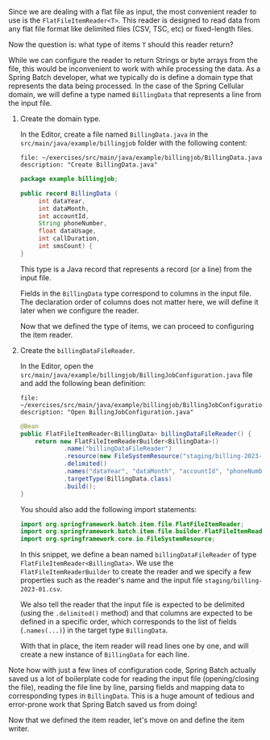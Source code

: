Since we are dealing with a flat file as input, the most convenient reader to use is the `FlatFileItemReader<T>`. This reader is designed to read data from any flat file format like delimited files (CSV, TSC, etc) or fixed-length files.

Now the question is: what type of items `T` should this reader return?

While we can configure the reader to return Strings or byte arrays from the file, this would be inconvenient to work with while processing the data. As a Spring Batch developer, what we typically do is define a domain type that represents the data being processed. In the case of the Spring Cellular domain, we will define a type named `BillingData` that represents a line from the input file.

1. Create the domain type.

   In the Editor, create a file named `BillingData.java` in the `src/main/java/example/billingjob` folder with the following content:

   ```editor:append-lines-to-file
   file: ~/exercises/src/main/java/example/billingjob/BillingData.java
   description: "Create BillingData.java"
   ```

   ```java
   package example.billingjob;

   public record BillingData (
   		int dataYear,
   		int dataMonth,
   		int accountId,
   		String phoneNumber,
   		float dataUsage,
   		int callDuration,
   		int smsCount) {
   }
   ```

   This type is a Java record that represents a record (or a line) from the input file.

   Fields in the `BillingData` type correspond to columns in the input file. The declaration order of columns does not matter here, we will define it later when we configure the reader.

   Now that we defined the type of items, we can proceed to configuring the item reader.

1. Create the `billingDataFileReader`.

   In the Editor, open the `src/main/java/example/billingjob/BillingJobConfiguration.java` file and add the following bean definition:

   ```editor:open-file
   file: ~/exercises/src/main/java/example/billingjob/BillingJobConfiguration.java
   description: "Open BillingJobConfiguration.java"
   ```

   ```java
   @Bean
   public FlatFileItemReader<BillingData> billingDataFileReader() {
       return new FlatFileItemReaderBuilder<BillingData>()
               .name("billingDataFileReader")
               .resource(new FileSystemResource("staging/billing-2023-01.csv"))
               .delimited()
               .names("dataYear", "dataMonth", "accountId", "phoneNumber", "dataUsage", "callDuration", "smsCount")
               .targetType(BillingData.class)
               .build();
   }
   ```

   You should also add the following import statements:

   ```java
   import org.springframework.batch.item.file.FlatFileItemReader;
   import org.springframework.batch.item.file.builder.FlatFileItemReaderBuilder;
   import org.springframework.core.io.FileSystemResource;
   ```

   In this snippet, we define a bean named `billingDataFileReader` of type `FlatFileItemReader<BillingData>`. We use the `FlatFileItemReaderBuilder` to create the reader and we specify a few properties such as the reader's name and the input file `staging/billing-2023-01.csv`.

   We also tell the reader that the input file is expected to be delimited (using the `.delimited()` method) and that columns are expected to be defined in a specific order, which corresponds to the list of fields (`.names(...)`) in the target type `BillingData`.

   With that in place, the item reader will read lines one by one, and will create a new instance of `BillingData` for each line.

Note how with just a few lines of configuration code, Spring Batch actually saved us a lot of boilerplate code for reading the input file (opening/closing the file), reading the file line by line, parsing fields and mapping data to corresponding types in `BillingData`. This is a huge amount of tedious and error-prone work that Spring Batch saved us from doing!

Now that we defined the item reader, let's move on and define the item writer.
